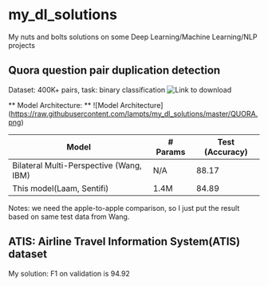 # my_dl_solutions
My nuts and bolts solutions on some Deep Learning/Machine Learning/NLP projects

## Quora question pair duplication detection
Dataset: 400K+ pairs, task: binary classification ![Link to download](https://drive.google.com/file/d/0B0PlTAo--BnaQWlsZl9FZ3l1c28/view?usp=sharing)

** Model Architecture: **
![Model Architecture] (https://raw.githubusercontent.com/lampts/my_dl_solutions/master/QUORA.png)


|Model | # Params | Test (Accuracy)|
|------|----------|----------------|
| Bilateral Multi-Perspective (Wang, IBM)|N/A|88.17|
|This model(Laam, Sentifi)|1.4M|84.89|

Notes: we need the apple-to-apple comparison, so I just put the result based on same test data from Wang.


## ATIS:  Airline Travel Information System(ATIS) dataset

My solution: F1 on validation is 94.92
